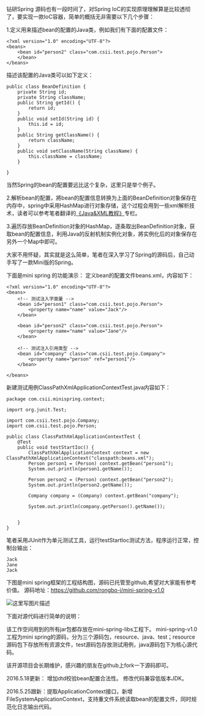 钻研Spring 源码也有一段时间了，对Spring IoC的实现原理理解算是比较透彻了，要实现一款IoC容器，简单的概括无非需要以下几个步骤：

1.定义用来描述bean的配置的Java类，例如我们有下面的配置文件：

```
<?xml version="1.0" encoding="UTF-8"?>
<beans> 
	<bean id="person2" class="com.csii.test.pojo.Person">
	</bean> 
</beans>
```
描述该配置的Java类可以如下定义：

```
public class BeanDefinition {
	private String id;
	private String className;
	public String getId() {
		return id;
	}
	public void setId(String id) {
		this.id = id;
	}
	public String getClassName() {
		return className;
	}
	public void setClassName(String className) {
		this.className = className;
	}

}
```
当然Spring的bean的配置要远比这个复杂，这里只是举个例子。

2.解析bean的配置，將bean的配置信息转换为上面的BeanDefinition对象保存在内存中，spring中采用HashMap进行对象存储，这个过程会用到一些xml解析技术，读者可以参考笔者翻译的[《Java&XML教程》](http://blog.csdn.net/column/details/java-and-xml.html)专栏。

3.遍历存放BeanDefinition对象的HashMap，逐条取出BeanDefinition对象，获取bean的配置信息，利用Java的反射机制实例化对象，將实例化后的对象保存在另外一个Map中即可。

大家不用怀疑，其实就是这么简单，笔者在深入学习了Spring的源码后，自己动手写了一款Mini版的Spring。

下面是mini spring 的功能演示：
定义bean的配置文件beans.xml，内容如下：

```
<?xml version="1.0" encoding="UTF-8"?>
<beans>
	<!-- 测试注入字面量 -->
	<bean id="person1" class="com.csii.test.pojo.Person">
		<property name="name" value="Jack"/>
	</bean>
	
	<bean id="person2" class="com.csii.test.pojo.Person">
		<property name="name" value="Jane"/>
	</bean>
	
	<!-- 测试注入引用类型 -->
	<bean id="company" class="com.csii.test.pojo.Company">
		<property name="person" ref="person1"/>
	</bean>
	
</beans>

```
新建测试用例ClassPathXmlApplicationContextTest.java内容如下：

```
package com.csii.minispring.context;

import org.junit.Test;

import com.csii.test.pojo.Company;
import com.csii.test.pojo.Person;

public class ClassPathXmlApplicationContextTest {
	@Test
	public void testStartIoc() {
		ClassPathXmlApplicationContext context = new ClassPathXmlApplicationContext("classpath:beans.xml");
		Person person1 = (Person) context.getBean("person1");
		System.out.println(person1.getName());
		
		Person person2 = (Person) context.getBean("person2");
		System.out.println(person2.getName());
		
		Company company = (Company) context.getBean("company");
		
		System.out.println(company.getPerson().getName());
		
		
	}
}
```
笔者采用JUnit作为单元测试工具，运行testStartIoc测试方法，程序运行正常，控制台输出：

```
Jack
Jane
Jack
```
下图是mini spring框架的工程结构图，源码已托管至github,希望对大家能有参考价值。
源码地址：https://github.com/rongbo-j/mini-spring-v1.0

![这里写图片描述](http://img.blog.csdn.net/20160124215314165)

下面对源代码进行简单的说明：

该工作空间用到的所有jar包都存放在mini-spring-libs工程下。
mini-spring-v1.0工程为mini spring的源码，分为三个源码包，resource、java、test；resource源码包下存放所有资源文件，test源码包存放测试用例，java源码包下为核心源代码。

该开源项目会长期维护，感兴趣的朋友在github上fork一下源码即可。


2016.5.18更新：
增加dtd校验bean配置合法性。
修改代码兼容低版本JDK。

2016.5.25跟新：提取ApplicationContext接口，新增FileSystemApplicationContext，支持重文件系统读取bean的配置文件，同时规范化日志输出代码。